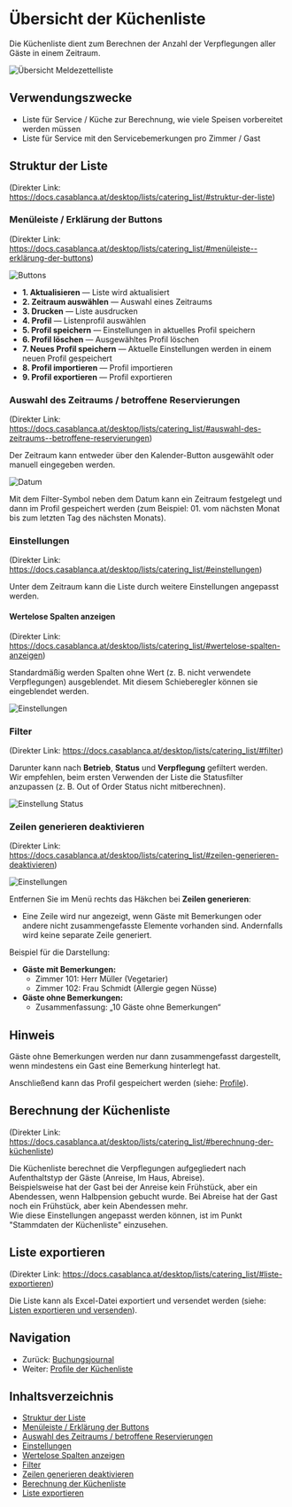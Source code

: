 # Übersicht der Küchenliste

Die Küchenliste dient zum Berechnen der Anzahl der Verpflegungen aller Gäste in einem Zeitraum.  

![Übersicht Meldezettelliste](https://docs.casablanca.at/assets/images/overview-15b53b13af4777269ca7957af276ce3f.png "Übersicht Meldezettelliste")

## Verwendungszwecke

* Liste für Service / Küche zur Berechnung, wie viele Speisen vorbereitet werden müssen
* Liste für Service mit den Servicebemerkungen pro Zimmer / Gast

## Struktur der Liste

(Direkter Link: https://docs.casablanca.at/desktop/lists/catering_list/#struktur-der-liste)

### Menüleiste / Erklärung der Buttons

(Direkter Link: https://docs.casablanca.at/desktop/lists/catering_list/#menüleiste--erklärung-der-buttons)

![Buttons](https://docs.casablanca.at/assets/images/buttons-8e7dc824b12d69dcb64873466a3e51c3.png "Buttons")

* **1. Aktualisieren** — Liste wird aktualisiert
* **2. Zeitraum auswählen** — Auswahl eines Zeitraums
* **3. Drucken** — Liste ausdrucken
* **4. Profil** — Listenprofil auswählen
* **5. Profil speichern** — Einstellungen in aktuelles Profil speichern
* **6. Profil löschen** — Ausgewähltes Profil löschen
* **7. Neues Profil speichern** — Aktuelle Einstellungen werden in einem neuen Profil gespeichert
* **8. Profil importieren** — Profil importieren
* **9. Profil exportieren** — Profil exportieren

### Auswahl des Zeitraums / betroffene Reservierungen

(Direkter Link: https://docs.casablanca.at/desktop/lists/catering_list/#auswahl-des-zeitraums--betroffene-reservierungen)

Der Zeitraum kann entweder über den Kalender-Button ausgewählt oder manuell eingegeben werden.  

![Datum](https://docs.casablanca.at/assets/images/date-7fe0200daad44370ebb8522fa11db6dd.png "Datum")

Mit dem Filter-Symbol neben dem Datum kann ein Zeitraum festgelegt und dann im Profil gespeichert werden (zum Beispiel: 01. vom nächsten Monat bis zum letzten Tag des nächsten Monats).

### Einstellungen

(Direkter Link: https://docs.casablanca.at/desktop/lists/catering_list/#einstellungen)

Unter dem Zeitraum kann die Liste durch weitere Einstellungen angepasst werden.

#### Wertelose Spalten anzeigen

(Direkter Link: https://docs.casablanca.at/desktop/lists/catering_list/#wertelose-spalten-anzeigen)

Standardmäßig werden Spalten ohne Wert (z. B. nicht verwendete Verpflegungen) ausgeblendet. Mit diesem Schieberegler können sie eingeblendet werden.

![Einstellungen](https://docs.casablanca.at/assets/images/settings1-6be42d7090f84600005b8a80e29b6bdd.png "Einstellungen")

### Filter

(Direkter Link: https://docs.casablanca.at/desktop/lists/catering_list/#filter)

Darunter kann nach **Betrieb**, **Status** und **Verpflegung** gefiltert werden.  
Wir empfehlen, beim ersten Verwenden der Liste die Statusfilter anzupassen (z. B. Out of Order Status nicht mitberechnen).

![Einstellung Status](https://docs.casablanca.at/assets/images/settings2-52409b98ff9775b81ba511c4e0ba9fe8.png "Einstellung Status")

### Zeilen generieren deaktivieren

(Direkter Link: https://docs.casablanca.at/desktop/lists/catering_list/#zeilen-generieren-deaktivieren)

![Einstellungen](https://docs.casablanca.at/assets/images/zeilen_generieren-f995869df20978fd6b979433aa8864e5.png "Einstellungen")

Entfernen Sie im Menü rechts das Häkchen bei **Zeilen generieren**:

* Eine Zeile wird nur angezeigt, wenn Gäste mit Bemerkungen oder andere nicht zusammengefasste Elemente vorhanden sind. Andernfalls wird keine separate Zeile generiert.

Beispiel für die Darstellung:

* **Gäste mit Bemerkungen:**
  * Zimmer 101: Herr Müller (Vegetarier)
  * Zimmer 102: Frau Schmidt (Allergie gegen Nüsse)
* **Gäste ohne Bemerkungen:**
  * Zusammenfassung: „10 Gäste ohne Bemerkungen“

## Hinweis

Gäste ohne Bemerkungen werden nur dann zusammengefasst dargestellt, wenn mindestens ein Gast eine Bemerkung hinterlegt hat.

Anschließend kann das Profil gespeichert werden (siehe: [Profile](https://docs.casablanca.at/desktop/lists/settings/)).

## Berechnung der Küchenliste

(Direkter Link: https://docs.casablanca.at/desktop/lists/catering_list/#berechnung-der-küchenliste)

Die Küchenliste berechnet die Verpflegungen aufgegliedert nach Aufenthaltstyp der Gäste (Anreise, Im Haus, Abreise).  
Beispielsweise hat der Gast bei der Anreise kein Frühstück, aber ein Abendessen, wenn Halbpension gebucht wurde. Bei Abreise hat der Gast noch ein Frühstück, aber kein Abendessen mehr.  
Wie diese Einstellungen angepasst werden können, ist im Punkt "Stammdaten der Küchenliste" einzusehen.

## Liste exportieren

(Direkter Link: https://docs.casablanca.at/desktop/lists/catering_list/#liste-exportieren)

Die Liste kann als Excel-Datei exportiert und versendet werden (siehe: [Listen exportieren und versenden](https://docs.casablanca.at/desktop/lists/list_export/)).

## Navigation

* Zurück: [Buchungsjournal](https://docs.casablanca.at/desktop/lists/booking_journal/)
* Weiter: [Profile der Küchenliste](https://docs.casablanca.at/desktop/lists/catering_list/profiles)

## Inhaltsverzeichnis

* [Struktur der Liste](https://docs.casablanca.at/desktop/lists/catering_list/#struktur-der-liste)
* [Menüleiste / Erklärung der Buttons](https://docs.casablanca.at/desktop/lists/catering_list/#menüleiste--erklärung-der-buttons)
* [Auswahl des Zeitraums / betroffene Reservierungen](https://docs.casablanca.at/desktop/lists/catering_list/#auswahl-des-zeitraums--betroffene-reservierungen)
* [Einstellungen](https://docs.casablanca.at/desktop/lists/catering_list/#einstellungen)
* [Wertelose Spalten anzeigen](https://docs.casablanca.at/desktop/lists/catering_list/#wertelose-spalten-anzeigen)
* [Filter](https://docs.casablanca.at/desktop/lists/catering_list/#filter)
* [Zeilen generieren deaktivieren](https://docs.casablanca.at/desktop/lists/catering_list/#zeilen-generieren-deaktivieren)
* [Berechnung der Küchenliste](https://docs.casablanca.at/desktop/lists/catering_list/#berechnung-der-küchenliste)
* [Liste exportieren](https://docs.casablanca.at/desktop/lists/catering_list/#liste-exportieren)